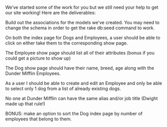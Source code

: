 
We’ve started some of the work for you but we still need your help to get our site working! Here are the deliverables:

Build out the associations for the models we’ve created. You may need to change the schema in order to get the rake db:seed command to work.

On both the index page for Dogs and Employees, a user should be able to click on either take them to the corresponding show page.

The Employee show page should list all of their attributes (bonus if you could get a picture to show up)

The Dog show page should have their name, breed, age along with the Dunder Mifflin Employees.

As a user I should be able to create and edit an Employee and only be able to select only 1 dog from a list of already existing dogs.

No one at Dunder Mifflin can have the same alias and/or job title (Dwight made up that rule!)

BONUS: make an option to sort the Dog index page by number of employees that belong to them.
